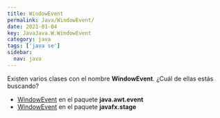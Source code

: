 ```yaml
---
title: WindowEvent
permalink: Java/WindowEvent/
date: 2021-01-04
key: JavaJava.W.WindowEvent
category: java
tags: ['java se']
sidebar: 
  nav: java
---
```


Existen varios clases con el nombre **WindowEvent**. ¿Cuál de ellas estás buscando?
<ul>
<li><a href="/Java/WindowEvent-java-awt-event/">WindowEvent</a> en el paquete <strong>java.awt.event</strong></li>
<li><a href="/Java/WindowEvent-javafx-stage/">WindowEvent</a> en el paquete <strong>javafx.stage</strong></li>
<ul>
